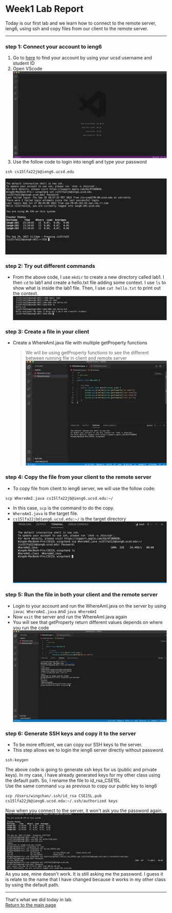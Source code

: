 # **Week1 Lab Report**

Today is our first lab and we learn how to connect to the remote server, ieng6, using ssh and copy files from our client to the remote server.

---

### **step 1: Connect your account to ieng6**

1. Go to [here](https://sdacs.ucsd.edu/~icc/index.php) to find your account by using your ucsd username and student ID
2. Open VScode
   ![image](lab-report-1-week-1-images/vscode.png)
3. Use the follow code to login into ieng6 and type your password

```
ssh cs15lfa22jb@ieng6.ucsd.edu
```

![image](lab-report-1-week-1-images/login.png)

### **step 2: Try out different commands**

- From the above code, I use `mkdir` to create a new directory called lab1. I then `cd` to lab1 and create a hello.txt file adding some context. I use `ls` to show what is inside the lab1 file. Then, I use `cat hello.txt` to print out the context.
  ![image](lab-report-1-week-1-images/try.png)

### **step 3: Create a file in your client**

- Create a WhereAmI.java file with multiple getProperty functions
  > We will be using getProperty functions to see the different between running file in client and remote server
  > ![image](lab-report-1-week-1-images/create_file.png)

### **step 4: Copy the file from your client to the remote server**

- To copy file from client to ieng6 server, we will use the follow code:

```
scp WhereAmI.java cs15lfa22jb@ieng6.ucsd.edu:~/
```

- In this case, `scp` is the command to do the copy.
- `WhereAmI.java` is the target file.
- `cs15lfa22jb@ieng6.ucsd.edu:~/` is the target directory
  ![image](lab-report-1-week-1-images/copy_file.png)

### **step 5: Run the file in both your client and the remote server**

- Login to your account and run the WhereAmI.java on the server by using `javac WhereAmI.java` and `java WhereAmI`
- Now `exit` the server and run the WhereAmI.java again
- You will see that getProperty return different values depends on where you run the code
  ![image](lab-report-1-week-1-images/run_file.png)

### **step 6: Generate SSH keys and copy it to the server**

- To be more effcient, we can copy our SSH keys to the server.
- This step allows we to login the ieng6 server directly without password.

```
ssh-keygen
```

The above code is going to generate ssh keys for us (public and private keys). In my case, I have already generated keys for my other class using the default path. So, I rename the file to id_rsa_CSE15L\
Use the same command `scp` as previous to copy our public key to ieng6

```
scp /Users/wingchan/.ssh/id_rsa CSE15L.pub cs15lfa22jb@ieng6.ucsd.edu:~/.ssh/authorized keys
```

Now when you connect to the server, it won't ask you the password again.\
![image](lab-report-1-week-1-images/ssh_keys.png)
As you see, mine doesn't work. It is still asking me the password. I guess it is relate to the name that I have changed because it works in my other class by using the default path.

---

That's what we did today in lab.\
[Return to the main page](index.md)
